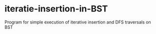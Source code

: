 # iteratie-insertion-in-BST
Program for simple execution of iterative insertion and DFS traversals on BST
